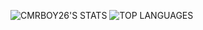 ![CMRBOY26'S STATS](https://github-readme-stats.vercel.app/api?username=Cmrboy26&show_icons=true&theme=transparent)
![TOP LANGUAGES](https://github-readme-stats.vercel.app/api/top-langs/?username=Cmrboy26&langs_count=8&show_icons=true&theme=transparent)

<!--
**Cmrboy26/Cmrboy26** is a ✨ _special_ ✨ repository because its `README.md` (this file) appears on your GitHub profile.

Here are some ideas to get you started:

- 🔭 I’m currently working on ...
- 🌱 I’m currently learning ...
- 👯 I’m looking to collaborate on ...
- 🤔 I’m looking for help with ...
- 💬 Ask me about ...
- 📫 How to reach me: ...
- 😄 Pronouns: ...
- ⚡ Fun fact: ...
-->
